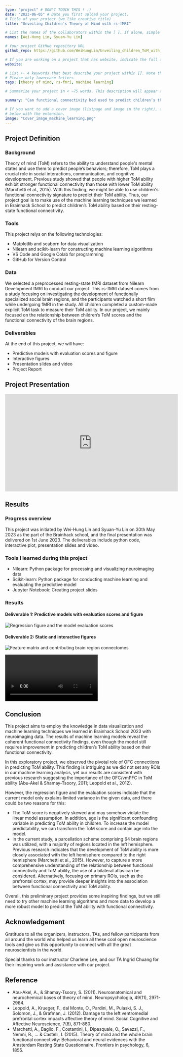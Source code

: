 ```yaml
---
type: "project" # DON'T TOUCH THIS ! :)
date: "2023-06-05" # Date you first upload your project.
# Title of your project (we like creative title)
title: "Unveiling Children's Theory of Mind with rs-fMRI"

# List the names of the collaborators within the [ ]. If alone, simple put your name within []
names: [Wei-Hung Lin, Syuan-Yu Lin]

# Your project GitHub repository URL
github_repo: https://github.com/WeiHungLin/Unveiling_children_ToM_with_rsfmri

# If you are working on a project that has website, indicate the full url including "https://" below or leave it empty.
website: 

# List +- 4 keywords that best describe your project within []. Note that the project summary also involves a number of key words. Those are listed on top of the [github repository](https://github.com/PSY6983-2021/project_template), click `manage topics`.
# Please only lowercase letters
tags: [theory of mind, rs-fmri, machine learning]

# Summarize your project in < ~75 words. This description will appear at the top of your page and on the list page with other projects.

summary: "Can functional connectivity bed used to predict children’s theory of mind (ToM)? This project utilizes supervised machine learning algorithms on the fMRI data to predict children’s ToM ability. For better visualization, the most contributing brain region connections are displayed on the brain."

# If you want to add a cover image (listpage and image in the right), add it to your directory and indicate the name
# below with the extension.
image: "Cover_image_machine_learning.png"
---
```

<!-- This is an html comment and this won't appear in the rendered page. You are now editing the "content" area, the core of your description. Everything that you can do in markdown is allowed below. We added a couple of comments to guide your through documenting your progress. -->

## Project Definition

### Background

Theory of mind (ToM) refers to the ability to understand people's mental states and use them to predict people’s behaviors; therefore, ToM plays a crucial role in social interactions, communication, and cognitive development. Previous study showed that people with higher ToM ability exhibit stronger functional connectivity than those with lower ToM ability (Marchetti et al., 2015). With this finding, we might be able to use children's functional connectivity signature to predict their ToM ability. Thus, our project goal is to make use of the machine learning techniques we learned in Brainhack School to predict children’s ToM ability based on their resting-state functional connectivity.

### Tools

This project relys on the following technologies:
 * Matplotlib and seaborn for data visualization
 * Nilearn and scikit-learn for constructing machine learning algorithms
 * VS Code and Google Colab for programming
 * GitHub for Version Control

### Data

We selected a preprocessed resting-state fMRI dataset from Nilearn Development fMRI to conduct our project. This rs-fMRI dataset comes from a study focusing on investigating the development of functionally specialized social brain regions, and the participants watched a short film while undergoing fMRI in the study. All children completed a custom-made explicit ToM task to measure their ToM ability. In our project, we mainly focused on the relationship between children’s ToM scores and the functional connectivity of the brain regions. 

### Deliverables

At the end of this project, we will have:
 - Predictive models with evaluation scores and figure
 - Interactive figures
 - Presentation slides and video
 - Project Report

## Project Presentation

<iframe width="560" height="315" src="https://youtu.be/uibv_AtFWyc" frameborder="0" allow="accelerometer; autoplay; encrypted-media; gyroscope; picture-in-picture" allowfullscreen></iframe>

## Results

### Progress overview

This project was initiated by Wei-Hung Lin and Syuan-Yu Lin on 30th May 2023 as the part of the Brainhack school, and the final presentation was delivered on 1st June 2023. The deliverables include python code, interactive plot, presentation slides and video.

### Tools I learned during this project

 * Nilearn: Python package for processing and visualizing neuroimaging data
 * Scikit-learn: Python package for conducting machine learning and evaluating the predictive model
 * Jupyter Notebook: Creating project slides

### Results

#### Deliverable 1: Predictive models with evaluation scores and figure

![Regression figure and the model evaluation scores](https://github.com/WeiHungLin/Unveiling_children_ToM_with_rsfmri/blob/main/Regression_figure_with_evaluation_scores.png)

#### Deliverable 2: Static and interactive figures

![Feature matrix and contributing brain region connectomes](https://github.com/WeiHungLin/Unveiling_children_ToM_with_rsfmri/blob/main/Static_connectome.png)

![Interactive Brain Connectomes Video](https://github.com/WeiHungLin/Unveiling_children_ToM_with_rsfmri/blob/main/Interactive_Figure.mp4)


## Conclusion

This project aims to employ the knowledge in data visualization and machine learning techniques we learned in Brainhack School 2023 with neuroimaging data. The results of machine learning models reveal the coherent functional connectivity findings, even though the model still requires improvement in predicting children’s ToM ability based on their functional connectivity. 

In this exploratory project, we observed the pivotal role of OFC connections in predicting ToM ability. This finding is intriguing as we did not set any ROIs in our machine learning analysis, yet our results are consistent with previous research suggesting the importance of the OFC/vmPFC in ToM ability (Abu-Akel & Shamay-Tsoory, 2011; Leopold et al., 2012). 

However, the regression figure and the evaluation scores indicate that the current model only explains limited variance in the given data, and there could be two reasons for this:

 * The ToM score is negatively skewed and may somehow violate the linear model assumption. In addition, age is the significant confounding variable in predicting ToM ability in children. To increase the model predictability, we can transform the ToM score and contain age into the model.
 * In the current study, a parcellation scheme comprising 64 brain regions was utilized, with a majority of regions located in the left hemisphere. Previous research indicates that the development of ToM ability is more closely associated with the left hemisphere compared to the right hemisphere (Marchetti et al., 2015). However, to capture a more comprehensive understanding of the relationship between functional connectivity and ToM ability, the use of a bilateral atlas can be considered. Alternatively, focusing on primary ROIs, such as the prefrontal cortex, may provide deeper insights into the association between functional connectivity and ToM ability.

Overall, this preliminary project provides some inspiring findings, but we still need to try other machine learning algorithms and more data to develop a more robust model to predict the ToM ability with functional connectivity.
 
## Acknowledgement
Gratitude to all the organizers, instructors, TAs, and fellow participants from all around the world who helped us learn all these cool open neuroscience tools and give us this opportunity to connect with all the great neuroscientists in the world. 

Special thanks to our instructor Charlene Lee, and our TA Ingrid Chuang for their inspiring work and assistance with our project.

## Reference
* Abu-Akel, A., & Shamay-Tsoory, S. (2011). Neuroanatomical and neurochemical bases of theory of mind. Neuropsychologia, 49(11), 2971-2984.
* Leopold, A., Krueger, F., dal Monte, O., Pardini, M., Pulaski, S. J., Solomon, J., & Grafman, J. (2012). Damage to the left ventromedial prefrontal cortex impacts affective theory of mind. Social Cognitive and Affective Neuroscience, 7(8), 871-880.
* Marchetti, A., Baglio, F., Costantini, I., Dipasquale, O., Savazzi, F., Nemni, R., ... & Castelli, I. (2015). Theory of mind and the whole brain functional connectivity: Behavioral and neural evidences with the Amsterdam Resting State Questionnaire. Frontiers in psychology, 6, 1855.